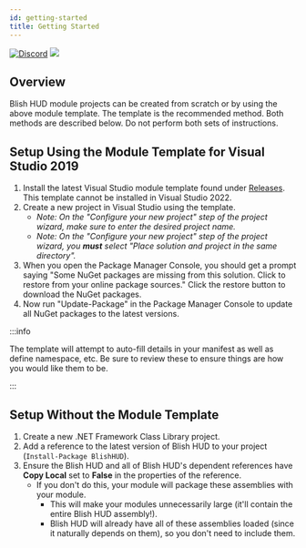 ```yaml
---
id: getting-started
title: Getting Started
---
```


[![Discord](https://img.shields.io/badge/Join_Our_Discord-📦module_discussion-Green)](https://discord.gg/HzAV82d)
[![](https://img.shields.io/badge/Release-ModuleTemplateDeployment.vsix-Blue)](https://github.com/blish-hud/Module-Template/releases)

## Overview

Blish HUD module projects can be created from scratch or by using the above module template.  The template is the recommended method.  Both methods are described below.  Do not perform both sets of instructions.

## Setup Using the Module Template for Visual Studio 2019

1. Install the latest Visual Studio module template found under [Releases](https://github.com/blish-hud/Module-Template/releases). This template cannot be installed in Visual Studio 2022.
2. Create a new project in Visual Studio using the template.
   - *Note: On the "Configure your new project" step of the project wizard, make sure to enter the desired project name.*
   - *Note: On the "Configure your new project" step of the project wizard, you **must** select "Place solution and project in the same directory".*
3. When you open the Package Manager Console, you should get a prompt saying "Some NuGet packages are missing from this solution. Click to restore from your online package sources." Click the restore button to download the NuGet packages.
4. Now run "Update-Package" in the Package Manager Console to update all NuGet packages to the latest versions.

:::info

The template will attempt to auto-fill details in your manifest as well as define namespace, etc.  Be sure to review these to ensure things are how you would like them to be.

:::

## Setup Without the Module Template

1. Create a new .NET Framework Class Library project.
2. Add a reference to the latest version of Blish HUD to your project (`Install-Package BlishHUD`).
3. Ensure the Blish HUD and all of Blish HUD's dependent references have **Copy Local** set to **False** in the properties of the reference.
   - If you don't do this, your module will package these assemblies with your module.
     - This will make your modules unnecessarily large (it'll contain the entire Blish HUD assembly!).
     - Blish HUD will already have all of these assemblies loaded (since it naturally depends on them), so you don't need to include them.
